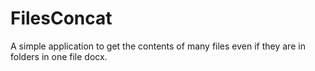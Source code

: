 # FilesConcat
A simple application to get the contents of many files even if they are in folders in one file docx.
